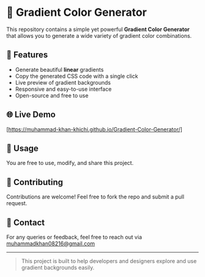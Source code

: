 # 🎨 Gradient Color Generator

This repository contains a simple yet powerful **Gradient Color Generator** that allows you to generate a wide variety of gradient color combinations.

## 🚀 Features

- Generate beautiful **linear** gradients
- Copy the generated CSS code with a single click
- Live preview of gradient backgrounds
- Responsive and easy-to-use interface
- Open-source and free to use

## 🌐 Live Demo

[https://muhammad-khan-khichi.github.io/Gradient-Color-Generator/]
## 📂 Usage

You are free to use, modify, and share this project.

## 🤝 Contributing

Contributions are welcome! Feel free to fork the repo and submit a pull request.

## 📧 Contact

For any queries or feedback, feel free to reach out via [muhammadkhan08216@gmail.com](mailto:muhammadkhan08612@gmail.com)

---

> This project is built to help developers and designers explore and use gradient backgrounds easily.
